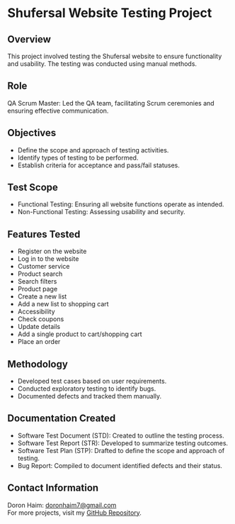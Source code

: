 # Shufersal Website Testing Project

## Overview
This project involved testing the Shufersal website to ensure functionality and usability. The testing was conducted using manual methods.

## Role
QA Scrum Master: Led the QA team, facilitating Scrum ceremonies and ensuring effective communication.

## Objectives
- Define the scope and approach of testing activities.
- Identify types of testing to be performed.
- Establish criteria for acceptance and pass/fail statuses.

## Test Scope
- Functional Testing: Ensuring all website functions operate as intended.
- Non-Functional Testing: Assessing usability and security.

## Features Tested
- Register on the website
- Log in to the website
- Customer service
- Product search
- Search filters
- Product page
- Create a new list
- Add a new list to shopping cart
- Accessibility
- Check coupons
- Update details
- Add a single product to cart/shopping cart
- Place an order

## Methodology
- Developed test cases based on user requirements.
- Conducted exploratory testing to identify bugs.
- Documented defects and tracked them manually.

## Documentation Created
- Software Test Document (STD): Created to outline the testing process.
- Software Test Report (STR): Developed to summarize testing outcomes.
- Software Test Plan (STP): Drafted to define the scope and approach of testing.
- Bug Report: Compiled to document identified defects and their status.

## Contact Information
Doron Haim: doronhaim7@gmail.com  
For more projects, visit my [GitHub Repository](https://github.com/DoronHaim?tab=repositories).
